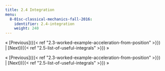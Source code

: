 ```yaml
---
title: 2.4 Integration
menu:
  8-01sc-classical-mechanics-fall-2016:
    identifier: 2.4-integration
    weight: 240
---
```

« [Previous]({{< ref "2.3-worked-example-acceleration-from-position" >}}) | [Next]({{< ref "2.5-list-of-useful-integrals" >}}) »

« [Previous]({{< ref "2.3-worked-example-acceleration-from-position" >}}) | [Next]({{< ref "2.5-list-of-useful-integrals" >}}) »